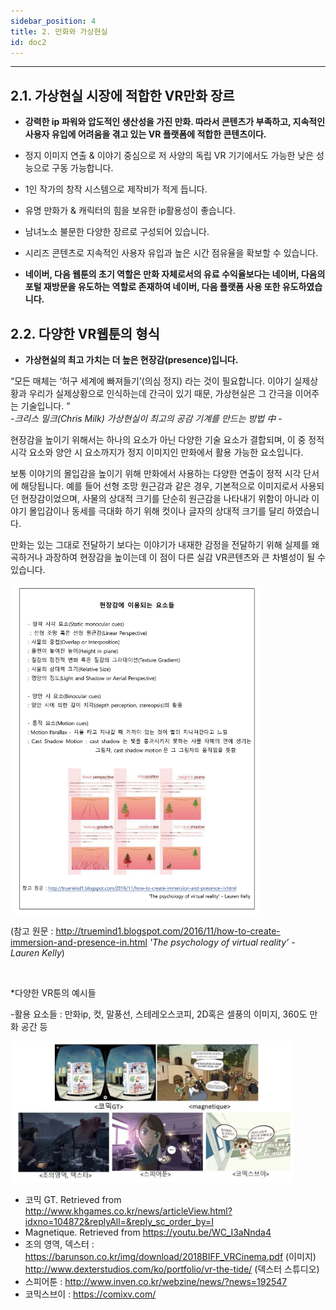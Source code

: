 ```yaml
---
sidebar_position: 4
title: 2. 만화와 가상현실
id: doc2
---
```


<hr/>

## 2.1. 가상현실 시장에 적합한 VR만화 장르

- **강력한 ip 파워와 압도적인 생산성을 가진 만화. 따라서 콘텐츠가 부족하고, 지속적인 사용자 유입에 어려움을 겪고 있는 VR 플랫폼에 적합한 콘텐츠이다.**

- 정지 이미지 연출 & 이야기 중심으로 저 사양의 독립 VR 기기에서도 가능한 낮은 성능으로 구동 가능합니다.  
- 1인 작가의 창작 시스템으로 제작비가 적게 듭니다.  
- 유명 만화가 & 캐릭터의 힘을 보유한 ip활용성이 좋습니다.  
- 남녀노소 불문한 다양한 장르로 구성되어 있습니다.  
- 시리즈 콘텐츠로 지속적인 사용자 유입과 높은 시간 점유율을 확보할 수 있습니다.  

- **네이버, 다음 웹툰의 초기 역할은 만화 자체로서의 유료 수익율보다는 네이버, 다음의 포털 재방문을 유도하는 역할로 존재하여 네이버, 다음 플랫폼 사용 또한 유도하였습니다.**


## 2.2. 다양한 VR웹툰의 형식

- **가상현실의 최고 가치는 더 높은 현장감(presence)입니다.**

“모든 매체는 ‘허구 세계에 빠져들기’(의심 정지) 라는 것이 필요합니다. 이야기 실제상황과 우리가 실제상황으로 인식하는데 간극이 있기 때문, 가상현실은 그 간극을 이어주는 기술입니다. ”   
<i> -크리스 밀크(Chris Milk) 가상현실이 최고의 공감 기계를 만드는 방법 中 - </i>

현장감을 높이기 위해서는 하나의 요소가 아닌 다양한 기술 요소가 결합되며, 이 중 정적 시각 요소와 양안 시 요소까지가 정지 이미지인 만화에서 활용 가능한 요소입니다.

보통 이야기의 몰입감을 높이기 위해 만화에서 사용하는 다양한 연출이 정적 시각 단서에 해당됩니다. 예를 들어 선형 조망 원근감과 같은 경우, 기본적으로 이미지로서 사용되던 현장감이었으며, 사물의 상대적 크기를 단순히 원근감을 나타내기 위함이 아니라 이야기 몰입감이나 동세를 극대화 하기 위해 컷이나 글자의 상대적 크기를 달리 하였습니다.

만화는 있는 그대로 전달하기 보다는 이야기가 내재한 감정을 전달하기 위해 실제를 왜곡하거나 과장하여 현장감을 높이는데 이 점이 다른 실감 VR콘텐츠와 큰 차별성이 될 수 있습니다.

<img src="../images/intro~2/2.2_1.jpg" height="80%" width="80%"/>

(참고 원문 : http://truemind1.blogspot.com/2016/11/how-to-create-immersion-and-presence-in.html <i> 'The psychology of virtual reality’ - Lauren Kelly</i>)

<br/>

*다양한 VR툰의 예시들

-활용 요소들 : 만화ip, 컷, 말풍선, 스테레오스코피, 2D혹은 셀풍의 이미지, 360도 만화 공간 등  

<img src="../images/intro~2/2.2_2.jpg" height="90%" width="90%"/> 

- 코믹 GT. Retrieved from http://www.khgames.co.kr/news/articleView.html?idxno=104872&replyAll=&reply_sc_order_by=I
- Magnetique. Retrieved from https://youtu.be/WC_I3aNnda4
- 조의 영역, 덱스터 : https://barunson.co.kr/img/download/2018BIFF_VRCinema.pdf (이미지) <br/> http://www.dexterstudios.com/ko/portfolio/vr-the-tide/ (덱스터 스튜디오)
- 스피어툰 : http://www.inven.co.kr/webzine/news/?news=192547
- 코믹스브이 : https://comixv.com/


